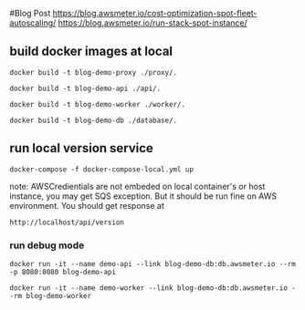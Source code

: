 #Blog Post
https://blog.awsmeter.io/cost-optimization-spot-fleet-autoscaling/
https://blog.awsmeter.io/run-stack-spot-instance/

## build docker images at local

    docker build -t blog-demo-proxy ./proxy/.

    docker build -t blog-demo-api ./api/.

    docker build -t blog-demo-worker ./worker/.

    docker build -t blog-demo-db ./database/.


## run local version service

    docker-compose -f docker-compose-local.yml up

note: AWSCredientials are not embeded on local container's or host instance, you may get SQS exception. But it should be run fine on AWS environment. You should get response at


    http://localhost/api/version


### run debug mode

    docker run -it --name demo-api --link blog-demo-db:db.awsmeter.io --rm -p 8080:8080 blog-demo-api

    docker run -it --name demo-worker --link blog-demo-db:db.awsmeter.io --rm blog-demo-worker